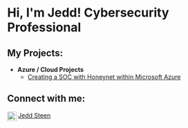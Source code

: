 <h1>Hi, I'm Jedd! Cybersecurity Professional</h1>

<h2>My Projects:</h2>

- <b>Azure / Cloud Projects</b>
  - [Creating a SOC with Honeynet within Microsoft Azure](https://github.com/je2dz/Azure-SOC)

<h2> Connect with me:</h2>

[<img align="left" alt="jeddsteen | LinkedIn" width="22px" src="https://cdn.jsdelivr.net/npm/simple-icons@v3/icons/linkedin.svg" />][linkedin]

[linkedin]: https://www.linkedin.com/in/jeddsteen/

[Jedd Steen](https://www.jeddsteen.com)
